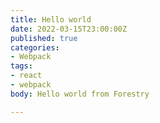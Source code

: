 ```yaml
---
title: Hello world
date: 2022-03-15T23:00:00Z
published: true
categories:
- Webpack
tags:
- react
- webpack
body: Hello world from Forestry

---
```

